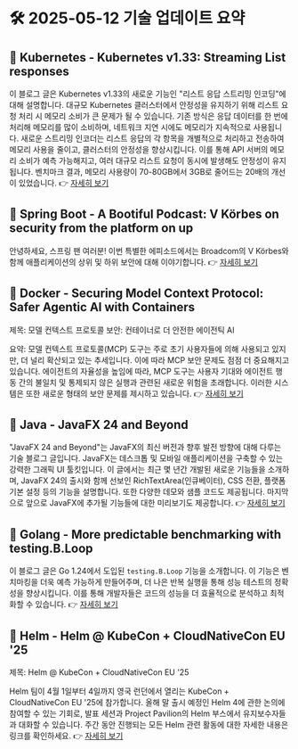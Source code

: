 # 🛠️ 2025-05-12 기술 업데이트 요약

## 🔹 Kubernetes - Kubernetes v1.33: Streaming List responses
이 블로그 글은 Kubernetes v1.33의 새로운 기능인 "리스트 응답 스트리밍 인코딩"에 대해 설명합니다. 대규모 Kubernetes 클러스터에서 안정성을 유지하기 위해 리스트 요청 처리 시 메모리 소비가 큰 문제가 될 수 있습니다. 기존 방식은 응답 데이터를 한 번에 처리해 메모리를 많이 소비하며, 네트워크 지연 시에도 메모리가 지속적으로 사용됩니다. 새로운 스트리밍 인코더는 리스트 응답의 각 항목을 개별적으로 처리하고 전송하여 메모리 사용을 줄이고, 클러스터의 안정성을 향상시킵니다. 이를 통해 API 서버의 메모리 소비가 예측 가능해지고, 여러 대규모 리스트 요청이 동시에 발생해도 안정성이 유지됩니다. 벤치마크 결과, 메모리 사용량이 70-80GB에서 3GB로 줄어드는 20배의 개선이 있었습니다.
👉 [자세히 보기](https://kubernetes.io/blog/2025/05/09/kubernetes-v1-33-streaming-list-responses/)

## 🔹 Spring Boot - A Bootiful Podcast: V Körbes on security from the platform on up
안녕하세요, 스프링 팬 여러분! 이번 특별한 에피소드에서는 Broadcom의 V Körbes와 함께 애플리케이션의 상위 및 하위 보안에 대해 이야기합니다.
👉 [자세히 보기](https://spring.io/blog/2025/05/08/a-bootiful-podcast-v-korbes)

## 🔹 Docker - Securing Model Context Protocol: Safer Agentic AI with Containers
제목: 모델 컨텍스트 프로토콜 보안: 컨테이너로 더 안전한 에이전틱 AI

요약: 모델 컨텍스트 프로토콜(MCP) 도구는 주로 초기 사용자들에 의해 사용되고 있지만, 더 널리 확산되고 있는 추세입니다. 이에 따라 MCP 보안 문제도 점점 더 중요해지고 있습니다. 에이전트의 자율성을 높임에 따라, MCP 도구는 사용자 기대와 에이전트 행동 간의 불일치 및 통제되지 않은 실행과 관련된 새로운 위험을 초래합니다. 이러한 시스템은 또한 새로운 형태의 보안 문제를 제시하고 있습니다.
👉 [자세히 보기](https://www.docker.com/blog/whats-next-for-mcp-security/)

## 🔹 Java - JavaFX 24 and Beyond
"JavaFX 24 and Beyond"는 JavaFX의 최신 버전과 향후 발전 방향에 대해 다루는 기술 블로그 글입니다. JavaFX는 데스크톱 및 모바일 애플리케이션을 구축할 수 있는 강력한 그래픽 UI 툴킷입니다. 이 글에서는 최근 몇 년간 개발된 새로운 기능들을 소개하며, JavaFX 24의 출시와 함께 선보인 RichTextArea(인큐베이터), CSS 전환, 플랫폼 기본 설정 등의 기능을 설명합니다. 또한 다양한 데모와 샘플 코드도 제공됩니다. 마지막으로 앞으로 JavaFX에 추가될 기능들에 대한 미리보기도 제공합니다.
👉 [자세히 보기](https://inside.java/2025/05/10/javaone-javafx/)

## 🔹 Golang - More predictable benchmarking with testing.B.Loop
이 블로그 글은 Go 1.24에서 도입된 `testing.B.Loop` 기능을 소개합니다. 이 기능은 벤치마킹을 더욱 예측 가능하게 만들어주며, 더 나은 반복 실행을 통해 성능 테스트의 정확성을 향상시킵니다. 이를 통해 개발자들은 코드의 성능을 더 효율적으로 분석하고 최적화할 수 있습니다.
👉 [자세히 보기](https://go.dev/blog/testing-b-loop)

## 🔹 Helm - Helm @ KubeCon + CloudNativeCon EU '25
제목: Helm @ KubeCon + CloudNativeCon EU '25

Helm 팀이 4월 1일부터 4일까지 영국 런던에서 열리는 KubeCon + CloudNativeCon EU '25에 참가합니다. 올해 말 출시 예정인 Helm 4에 관한 논의에 참여할 수 있는 기회로, 발표 세션과 Project Pavilion의 Helm 부스에서 유지보수자들과 대화할 수 있습니다. 주간 동안 진행되는 모든 Helm 관련 활동에 대한 자세한 내용은 링크를 확인하세요.
👉 [자세히 보기](https://helm.sh/blog/helm-at-kubecon-eu-25/)

